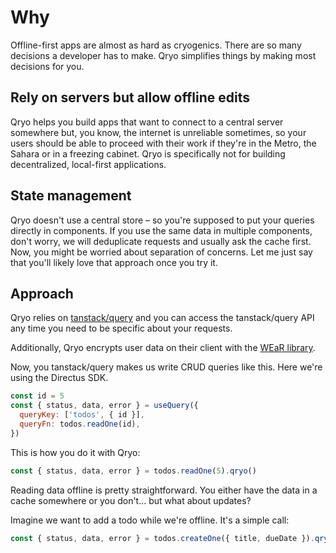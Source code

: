 # Why
Offline-first apps are almost as hard as cryogenics. There are so many decisions a developer has to make. Qryo simplifies things by making most decisions for you.

## Rely on servers but allow offline edits
Qryo helps you build apps that want to connect to a central server somewhere but, you know, the internet is unreliable sometimes, so your users should be able to proceed with their work if they're in the Metro, the Sahara or in a freezing cabinet. Qryo is specifically not for building decentralized, local-first applications.

## State management
Qryo doesn't use a central store – so you're supposed to put your queries directly in components. If you use the same data in multiple components, don't worry, we will deduplicate requests and usually ask the cache first. Now, you might be worried about separation of concerns. Let me just say that you'll likely love that approach once you try it.

## Approach
Qryo relies on [tanstack/query](https://tanstack.com/query/latest) and you can access the tanstack/query API any time you need to be specific about your requests.

Additionally, Qryo encrypts user data on their client with the [WEaR library](https://github.com/erikh2000/web-enc-at-rest).

Now, you tanstack/query makes us write CRUD queries like this. Here we're using the Directus SDK.
```js
const id = 5
const { status, data, error } = useQuery({
  queryKey: ['todos', { id }],
  queryFn: todos.readOne(id),
})
```

This is how you do it with Qryo: 
```js
const { status, data, error } = todos.readOne(5).qryo()
```

Reading data offline is pretty straightforward. You either have the data in a cache somewhere or you don't... but what about updates?

Imagine we want to add a todo while we're offline. It's a simple call:
```js
const { status, data, error } = todos.createOne({ title, dueDate }).qryo()
```
